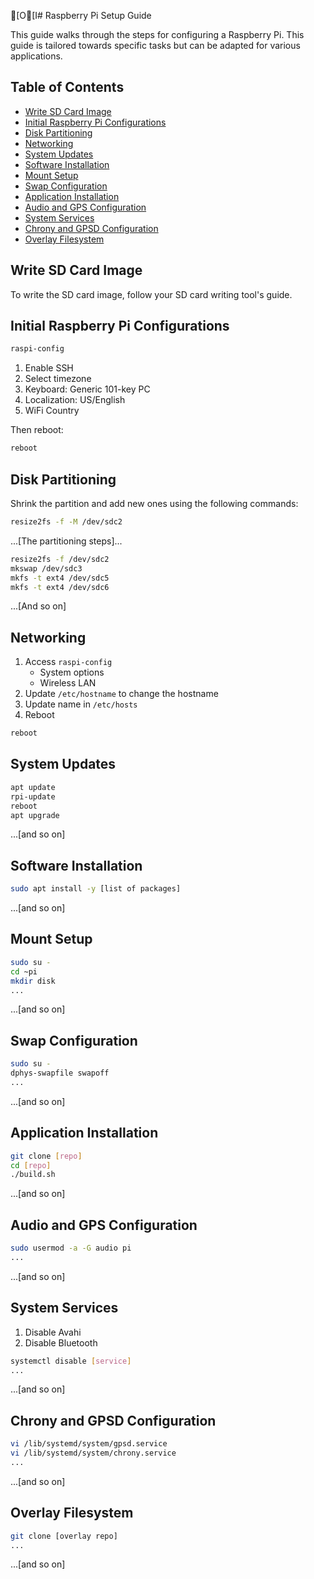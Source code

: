 
[O[I# Raspberry Pi Setup Guide

This guide walks through the steps for configuring a Raspberry Pi. This guide is tailored towards specific tasks but can be adapted for various applications.

## Table of Contents

- [Write SD Card Image](#write-sd-card-image)
- [Initial Raspberry Pi Configurations](#initial-raspberry-pi-configurations)
- [Disk Partitioning](#disk-partitioning)
- [Networking](#networking)
- [System Updates](#system-updates)
- [Software Installation](#software-installation)
- [Mount Setup](#mount-setup)
- [Swap Configuration](#swap-configuration)
- [Application Installation](#application-installation)
- [Audio and GPS Configuration](#audio-and-gps-configuration)
- [System Services](#system-services)
- [Chrony and GPSD Configuration](#chrony-and-gpsd-configuration)
- [Overlay Filesystem](#overlay-filesystem)

## Write SD Card Image

To write the SD card image, follow your SD card writing tool's guide.

## Initial Raspberry Pi Configurations

```bash
raspi-config
```

1. Enable SSH
2. Select timezone
3. Keyboard: Generic 101-key PC
4. Localization: US/English
5. WiFi Country

Then reboot:

```bash
reboot
```

## Disk Partitioning

Shrink the partition and add new ones using the following commands:

```bash
resize2fs -f -M /dev/sdc2
```

...[The partitioning steps]...

```bash
resize2fs -f /dev/sdc2
mkswap /dev/sdc3
mkfs -t ext4 /dev/sdc5
mkfs -t ext4 /dev/sdc6
```

...[And so on]

## Networking

1. Access `raspi-config`
    - System options
    - Wireless LAN
2. Update `/etc/hostname` to change the hostname
3. Update name in `/etc/hosts`
4. Reboot

```bash
reboot
```

## System Updates

```bash
apt update
rpi-update
reboot
apt upgrade
```

...[and so on]

## Software Installation

```bash
sudo apt install -y [list of packages]
```

...[and so on]

## Mount Setup

```bash
sudo su -
cd ~pi
mkdir disk
...
```

...[and so on]

## Swap Configuration

```bash
sudo su -
dphys-swapfile swapoff
...
```

...[and so on]

## Application Installation

```bash
git clone [repo]
cd [repo]
./build.sh
```

...[and so on]

## Audio and GPS Configuration

```bash
sudo usermod -a -G audio pi
...
```

...[and so on]

## System Services

1. Disable Avahi
2. Disable Bluetooth

```bash
systemctl disable [service]
...
```

...[and so on]

## Chrony and GPSD Configuration

```bash
vi /lib/systemd/system/gpsd.service
vi /lib/systemd/system/chrony.service
...
```

...[and so on]

## Overlay Filesystem

```bash
git clone [overlay repo]
...
```

...[and so on]
